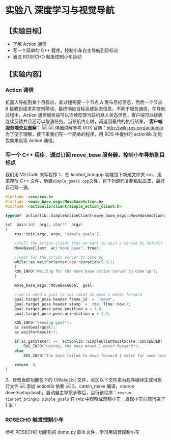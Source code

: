 # 实验八 深度学习与视觉导航

## **【实验目标】**
* 了解 Action 通信
* 写一个简单的 C++ 程序，控制小车自主导航到目标点
* 通过 ROSECHO 触发控制小车运动

## **【实验内容】**
### **Action 通信**
机器人导航到某个目标点，此过程需要一个节点 A 发布目标信息，然后一个节点 B 接收到请求并控制移动，最终响应目标达成状态信息。不同于服务通信，在导航过程中，Action 通信服务端可以连续反馈当前机器人状态信息，客户端可以接收连续反馈并且还可以取消任务。当导航终止时，再返回最终的执行结果。
**客户端服务端交互图解：**
![](https://tianbot-pic.oss-cn-beijing.aliyuncs.com/tianbot/202110212119410.webp)
![](https://tianbot-pic.oss-cn-beijing.aliyuncs.com/tianbot/202110212119106.webp)
详细讲解参考 ROS 官网：http://wiki.ros.org/actionlib
为了便于理解，接下来我们写一个简单的程序，用 ROS 中提供的 actionlib 功能包集来实现 Action 通信。

### **写一个 C++ 程序，通过订阅 move_base 服务器，控制小车导航到目标点**
我们用 VS Code 来写程序
1、在 tianbot_bringup 功能包下新建文件夹 src，用来存放 C++ 文件，新建`simple_goals.cpp`文件，将下列源码复制粘贴进去，最好自己敲一遍。

```cpp
#include  <ros/ros.h>
#include  <move_base_msgs/MoveBaseAction.h>
#include  <actionlib/client/simple_action_client.h>

typedef  actionlib::SimpleActionClient<move_base_msgs::MoveBaseAction\>MoveBaseClient;

int  main(int  argc, char**  argv)
{
    ros::init(argc, argv, "simple_goals");

    //tell the action client that we want to spin a thread by default
    MoveBaseClient  ac("move_base", true);

    //wait for the action server to come up
    while(!ac.waitForServer(ros::Duration(5.0)))
    {
    ROS_INFO("Waiting for the move_base action server to come up");
    }

    move_base_msgs::MoveBaseGoal  goal;

    //we'll send a goal to the robot to move 1 meter forward
    goal.target_pose.header.frame_id  =  "odom";
    goal.target_pose.header.stamp  =  ros::Time::now();
    goal.target_pose.pose.position.x = 1.0;
    goal.target_pose.pose.orientation.w = 1.0;

    ROS_INFO("Sending goal");
    ac.sendGoal(goal);
    ac.waitForResult();

    if(ac.getState() ==  actionlib::SimpleClientGoalState::SUCCEEDED)
        ROS_INFO("Hooray, the base moved 1 meter forward");
    else
        ROS_INFO("The base failed to move forward 1 meter for some reason");

    return  0;
}
```

2、修改当前功能包下的 CMakeList 文件，添加以下文件来为程序编译生成可执行文件
![](https://tianbot-pic.oss-cn-beijing.aliyuncs.com/tianbot/202110212119405.webp)
添加 actionlib 依赖
![](https://tianbot-pic.oss-cn-beijing.aliyuncs.com/tianbot/202110212119122.webp)
3、catkin_make 编译，source devel/setup.bash，启动自主导航步骤后，运行该程序：``rosrun tianbot_bringup simple_goals``
在 rviz 中观察或观察小车，发现小车向前行进了 1 米！

### **ROSECHO 触发控制小车**
参考 ROSECHO 功能包的 demo.py 脚本文件，学习用语音控制小车